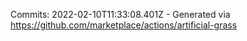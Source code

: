 Commits: 2022-02-10T11:33:08.401Z - Generated via https://github.com/marketplace/actions/artificial-grass
<br>
